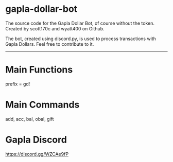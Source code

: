 # gapla-dollar-bot
The source code for the Gapla Dollar Bot, of course without the token. Created by scott170c and wyatt400 on Github.

The bot, created using discord.py, is used to process transactions with Gapla Dollars. Feel free to contribute to it.

-----------------
# Main Functions
prefix = gd!
# Main Commands
add,
acc,
bal,
obal,
gift
# Gapla Discord
https://discord.gg/WZCAe9fP
